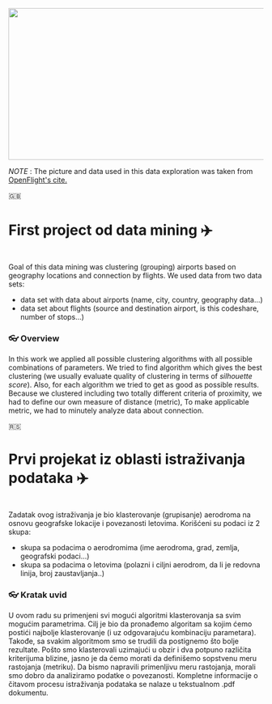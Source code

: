 <img src = "https://openflights.org/demo/openflights-apdb-2048.png" width = 650px height = 300px></img>

*NOTE* : The picture and data used in this data exploration was taken from <a href = "https://openflights.org/data.html"> OpenFlight's cite. </a>
 
🇬🇧
# First project od data mining :airplane:
<br/>
Goal of this data mining was clustering (grouping) airports based on geography 
locations and connection by flights. We used data from two data sets:

* data set with data about airports (name, city, country, geography data...)
* data set about flights (source and destination airport, is this codeshare, number of stops...)

### :eyeglasses: Overview
In this work we applied all possible clustering algorithms with all possible combinations of parameters. We 
tried to find algorithm which gives the best clustering (we usually evaluate quality of clustering in terms of *silhouette score*).
Also, for each algorithm we tried to get as good as possible results. 
Because we clustered including two totally different criteria of proximity, we had to define our own measure of distance (metric), To make applicable metric, we had to minutely analyze data about connection.

🇷🇸
# Prvi projekat iz oblasti istraživanja podataka :airplane:
<br/>
Zadatak ovog istraživanja je bio klasterovanje (grupisanje) aerodroma na osnovu
geografske lokacije i povezanosti letovima. Korišćeni su podaci iz 2 skupa: 

* skupa sa podacima o aerodromima (ime aerodroma, grad, zemlja, geografski podaci...)
* skupa sa podacima o letovima (polazni i ciljni aerodrom, da li je redovna linija, broj zaustavljanja..)

### :eyeglasses: Kratak uvid
U ovom radu su primenjeni svi mogući algoritmi klasterovanja sa svim mogućim parametrima. Cilj je bio da pronađemo 
algoritam sa kojim ćemo postići najbolje klasterovanje (i uz odgovarajuću kombinaciju parametara). Takođe, sa svakim algoritmom 
smo se trudili da postignemo što bolje rezultate. Pošto smo klasterovali uzimajući u obzir i dva potpuno različita kriterijuma blizine, 
jasno je da ćemo morati da definišemo sopstvenu meru rastojanja (metriku). Da bismo napravili primenljivu meru rastojanja, morali smo dobro da analiziramo podatke o povezanosti. Kompletne informacije o čitavom procesu istraživanja podataka se nalaze u tekstualnom .pdf dokumentu.
